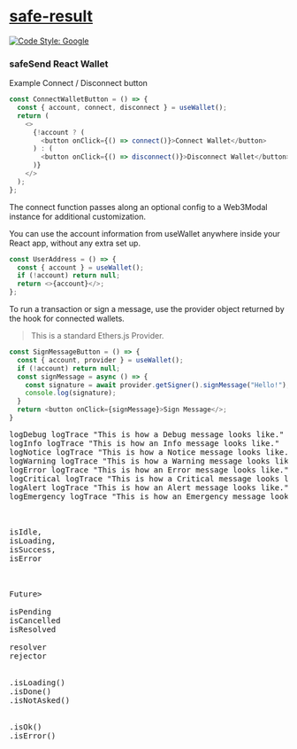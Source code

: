 # [safe-result](#)

[![Code Style: Google](https://img.shields.io/badge/code%20style-google-blueviolet.svg)](https://github.com/google/gts)


### safeSend React Wallet

Example Connect / Disconnect button

```ts
const ConnectWalletButton = () => {
  const { account, connect, disconnect } = useWallet();
  return (
    <>
      {!account ? (
        <button onClick={() => connect()}>Connect Wallet</button>
      ) : (
        <button onClick={() => disconnect()}>Disconnect Wallet</button>
      )}
    </>
  );
};
```

The connect function passes along an optional config to a Web3Modal instance for
additional customization.

You can use the account information from useWallet anywhere inside your React
app, without any extra set up.

```ts
const UserAddress = () => {
  const { account } = useWallet();
  if (!account) return null;
  return <>{account}</>;
};
```

To run a transaction or sign a message, use the provider object returned by the
hook for connected wallets.

> This is a standard Ethers.js Provider.

```ts
const SignMessageButton = () => {
  const { account, provider } = useWallet();
  if (!account) return null;
  const signMessage = async () => {
    const signature = await provider.getSigner().signMessage("Hello!");
    console.log(signature);
  }
  return <button onClick={signMessage}>Sign Message</>;
}
```


<pre>
logDebug logTrace "This is how a Debug message looks like."
logInfo logTrace "This is how an Info message looks like." 
logNotice logTrace "This is how a Notice message looks like."
logWarning logTrace "This is how a Warning message looks like."
logError logTrace "This is how an Error message looks like."
logCritical logTrace "This is how a Critical message looks like."
logAlert logTrace "This is how an Alert message looks like."
logEmergency logTrace "This is how an Emergency message looks like."



isIdle, 
isLoading, 
isSuccess,
isError



Future<Result<Ok, Error>>

isPending
isCancelled
isResolved

resolver
rejector


.isLoading()
.isDone()
.isNotAsked()


.isOk()
.isError()
